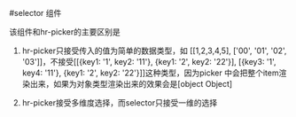 #selector 组件

该组件和hr-picker的主要区别是

1. hr-picker只接受传入的值为简单的数据类型，如 [[1,2,3,4,5], ['00', '01', '02', '03']]，不接受[[{key1: '1', key2: '11'}, {key1: '2', key2: '22'}], [{key3: '1', key4: '11'}, {key1: '2', key2: '22'}]]这种类型，因为picker 中会把整个item渲染出来，如果为对象类型渲染出来的效果会是[object Object]

2. hr-picker接受多维度选择，而selector只接受一维的选择